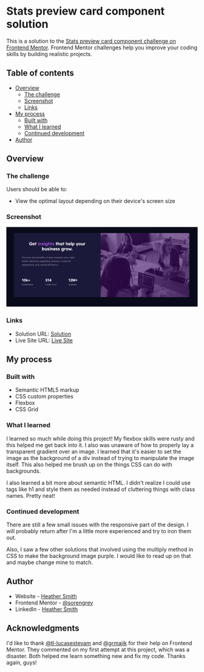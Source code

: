 # Stats preview card component solution

This is a solution to the [Stats preview card component challenge on Frontend Mentor](https://www.frontendmentor.io/challenges/stats-preview-card-component-8JqbgoU62). Frontend Mentor challenges help you improve your coding skills by building realistic projects. 

## Table of contents

- [Overview](#overview)
  - [The challenge](#the-challenge)
  - [Screenshot](#screenshot)
  - [Links](#links)
- [My process](#my-process)
  - [Built with](#built-with)
  - [What I learned](#what-i-learned)
  - [Continued development](#continued-development)
- [Author](#author)

## Overview

### The challenge

Users should be able to:

- View the optimal layout depending on their device's screen size

### Screenshot

![screenshot of the page](./images/screenshot.png)

### Links

- Solution URL: [Solution](https://www.frontendmentor.io/solutions/html-css-google-fonts-Kh9mkbabd)
- Live Site URL: [Live Site](https://sorengrey.github.io/new-stats-preview-card-component/)

## My process

### Built with

- Semantic HTML5 markup
- CSS custom properties
- Flexbox
- CSS Grid

### What I learned
I learned so much while doing this project! My flexbox skills were rusty and this helped me get back into it. I also was unaware of how to properly lay a transparent gradient over an image. I learned that it's easier to set the image as the background of a div instead of trying to manipulate the image itself. This also helped me brush up on the things CSS can do with backgrounds.

I also learned a bit more about semantic HTML. I didn't realize I could use tags like h1 and style them as needed instead of cluttering things with class names. Pretty neat!

### Continued development
There are still a few small issues with the responsive part of the design. I will probably return after I'm a little more experienced and try to iron them out.

Also, I saw a few other solutions that involved using the multiply method in CSS to make the background image purple. I would like to read up on that and maybe change mine to match.

## Author

- Website - [Heather Smith](https://sorengrey.github.io/current-portfolio/)
- Frontend Mentor - [@sorengrey](https://www.frontendmentor.io/profile/sorengrey)
- LinkedIn - [Heather Smith](https://www.linkedin.com/in/heathersmith17/)


## Acknowledgments

I'd like to thank [@tl-lucasestevam](https://github.com/tl-lucasestevam) and [@grmajik](https://github.com/grmajik) for their help on Frontend Mentor. They commented on my first attempt at this project, which was a disaster. Both helped me learn something new and fix my code. Thanks again, guys!